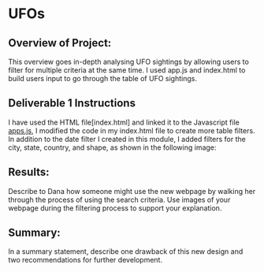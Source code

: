 # UFOs
## Overview of Project: 
This overview goes in-depth analysing UFO sightings by allowing users to filter for multiple criteria at the same time. I used app.js and index.html to build users input to go through the table of UFO sightings. 


## Deliverable 1 Instructions
I have used the HTML file[index.html] and linked it to the Javascript file [apps.js](), I modified the code in my index.html file to create more table filters. In addition to the date filter I created in this module, I added filters for the city, state, country, and shape, as shown in the following image:


## Results: 
Describe to Dana how someone might use the new webpage by walking her through the process of using the search criteria. Use images of your webpage during the filtering process to support your explanation.

## Summary: 
In a summary statement, describe one drawback of this new design and two recommendations for further development.
